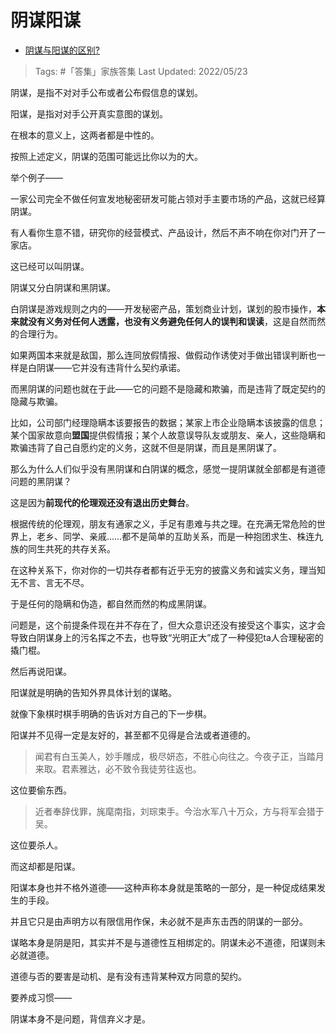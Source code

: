 # 阴谋阳谋

- [阴谋与阳谋的区别?](https://www.zhihu.com/question/21866797/answer/2498384543)

>Tags: #「答集」家族答集 
>Last Updated: 2022/05/23

阴谋，是指不对对手公布或者公布假信息的谋划。

阳谋，是指对对手公开真实意图的谋划。

在根本的意义上，这两者都是中性的。

按照上述定义，阴谋的范围可能远比你以为的大。

举个例子——

一家公司完全不做任何宣发地秘密研发可能占领对手主要市场的产品，这就已经算阴谋。

有人看你生意不错，研究你的经营模式、产品设计，然后不声不响在你对门开了一家店。

这已经可以叫阴谋。

  

阴谋又分白阴谋和黑阴谋。

白阴谋是游戏规则之内的——开发秘密产品，策划商业计划，谋划的股市操作，**本来就没有义务对任何人透露，也没有义务避免任何人的误判和误读**，这是自然而然的合理行为。

如果两国本来就是敌国，那么连同放假情报、做假动作诱使对手做出错误判断也一样是白阴谋——它并没有违背什么契约承诺。

而黑阴谋的问题也就在于此——它的问题不是隐藏和欺骗，而是违背了既定契约的隐藏与欺骗。

比如，公司部门经理隐瞒本该要报告的数据；某家上市企业隐瞒本该披露的信息；某个国家故意向**盟国**提供假情报；某个人故意误导队友或朋友、亲人，这些隐瞒和欺骗违背了自己自愿约定的义务，这就不但是阴谋，而且是黑阴谋了。

那么为什么人们似乎没有黑阴谋和白阴谋的概念，感觉一提阴谋就全部都是有道德问题的黑阴谋？

这是因为**前现代的伦理观还没有退出历史舞台**。

根据传统的伦理观，朋友有通家之义，手足有患难与共之理。在充满无常危险的世界上，老乡、同学、亲戚……都不是简单的互助关系，而是一种抱团求生、株连九族的同生共死的共存关系。

在这种关系下，你对你的一切共存者都有近乎无穷的披露义务和诚实义务，理当知无不言、言无不尽。

于是任何的隐瞒和伪造，都自然而然的构成黑阴谋。

问题是，这个前提条件现在并不存在了，但大众意识还没有接受这个事实，这才会导致白阴谋身上的污名挥之不去，也导致“光明正大”成了一种侵犯ta人合理秘密的撬门棍。

  

然后再说阳谋。

阳谋就是明确的告知外界具体计划的谋略。

就像下象棋时棋手明确的告诉对方自己的下一步棋。

阳谋并不见得一定是友好的，甚至都不见得是合法或者道德的。

> 闻君有白玉美人，妙手雕成，极尽妍态，不胜心向往之。今夜子正，当踏月来取。君素雅达，必不致令我徒劳往返也。

这位要偷东西。

> 近者奉辞伐罪，旄麾南指，刘琮束手。今治水军八十万众，方与将军会猎于吴。

这位要杀人。

而这却都是阳谋。

阳谋本身也并不格外道德——这种声称本身就是策略的一部分，是一种促成结果发生的手段。

并且它只是由声明方以有限信用作保，未必就不是声东击西的阴谋的一部分。

  

谋略本身是阴是阳，其实并不是与道德性互相绑定的。阴谋未必不道德，阳谋则未必就道德。

道德与否的要害是动机、是有没有违背某种双方同意的契约。

  

要养成习惯——

阴谋本身不是问题，背信弃义才是。